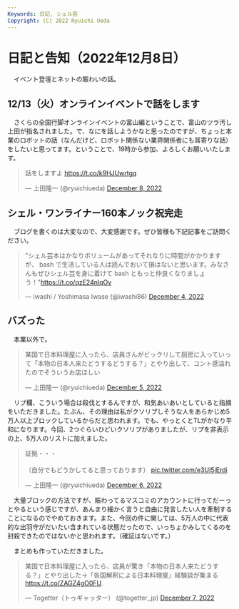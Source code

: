 ```yaml
---
Keywords: 日記, シェル芸
Copyright: (C) 2022 Ryuichi Ueda
---
```


# 日記と告知（2022年12月8日）

　イベント登壇とネットの賑わいの話。

## 12/13（火）オンラインイベントで話をします

　さくらの全国行脚オンラインイベントの富山編ということで、富山のツラ汚し上田が指名されました。で、なにを話しようかなと思ったのですが、ちょっと本業のロボットの話（なんだけど、ロボット関係ない業界関係者にも耳寄りな話）をしたいと思ってます。ということで、19時から参加、よろしくお願いいたします。

<blockquote class="twitter-tweet" data-partner="tweetdeck"><p lang="ja" dir="ltr">話をしますよ <a href="https://t.co/k9HJUwrtgq">https://t.co/k9HJUwrtgq</a></p>&mdash; 上田隆一 (@ryuichiueda) <a href="https://twitter.com/ryuichiueda/status/1600749958168444928?ref_src=twsrc%5Etfw">December 8, 2022</a></blockquote>
<script async src="https://platform.twitter.com/widgets.js" charset="utf-8"></script>

## シェル・ワンライナー160本ノック祝完走

　ブログを書くのは大変なので、大変感謝です。ぜひ皆様も下記記事をご訪問ください。

<blockquote class="twitter-tweet" data-partner="tweetdeck"><p lang="ja" dir="ltr">&quot;シェル芸本はかなりボリュームがあってそれなりに時間がかかりますが、 bash で生活している人は読んでおいて損はないと思います。みなさんもぜひシェル芸を身に着けて bash ともっと仲良くなりましょう！&quot;<a href="https://t.co/qzE24nIqOv">https://t.co/qzE24nIqOv</a></p>&mdash; iwashi / Yoshimasa Iwase (@iwashi86) <a href="https://twitter.com/iwashi86/status/1599213238402834434?ref_src=twsrc%5Etfw">December 4, 2022</a></blockquote>
<script async src="https://platform.twitter.com/widgets.js" charset="utf-8"></script>


## バズった

　本業以外で。

<blockquote class="twitter-tweet" data-partner="tweetdeck"><p lang="ja" dir="ltr">某国で日本料理屋に入ったら、店員さんがビックリして厨房に入っていって「本物の日本人来たどうするどうする？」とやり出して、コント感溢れたのでそういうお店ほしい</p>&mdash; 上田隆一 (@ryuichiueda) <a href="https://twitter.com/ryuichiueda/status/1599687757294886912?ref_src=twsrc%5Etfw">December 5, 2022</a></blockquote>
<script async src="https://platform.twitter.com/widgets.js" charset="utf-8"></script>

　リプ欄、こういう場合は殺伐とするんですが、和気あいあいとしていると指摘をいただきました。たぶん、その理由は私がクソリプしそうな人をあらかじめ5万人以上ブロックしているからだと思われます。でも、やっとくとTLがかなり平和になります。今回、2つぐらいひどいクソリプがありましたが、リプを非表示の上、5万人のリストに加えました。

<blockquote class="twitter-tweet" data-partner="tweetdeck"><p lang="ja" dir="ltr">証拠・・・<br><br>（自分でもどうかしてると思っております） <a href="https://t.co/e3UI5jErdi">pic.twitter.com/e3UI5jErdi</a></p>&mdash; 上田隆一 (@ryuichiueda) <a href="https://twitter.com/ryuichiueda/status/1600079285519544320?ref_src=twsrc%5Etfw">December 6, 2022</a></blockquote>
<script async src="https://platform.twitter.com/widgets.js" charset="utf-8"></script>

　大量ブロックの方法ですが、賑わってるマスコミのアカウントに行ってだーっとやるという感じですが、あんまり細かく言うと自由に発言したい人を牽制することになるのでやめておきます。また、今回の件に関しては、5万人の中に代表的な出羽守がだいたい含まれている状態だったので、いっちょかみしてくるのを封殺できたのではないかと思われます。（確証はないです。）

　まとめも作っていただきました。

<blockquote class="twitter-tweet" data-partner="tweetdeck"><p lang="ja" dir="ltr">某国で日本料理屋に入ったら、店員が驚き「本物の日本人来たどうする？」とやり出した→「各国解釈による日本料理屋」経験談が集まる<a href="https://t.co/ZAGZ4gO0FU">https://t.co/ZAGZ4gO0FU</a>.</p>&mdash; Togetter（トゥギャッター） (@togetter_jp) <a href="https://twitter.com/togetter_jp/status/1600621213981679617?ref_src=twsrc%5Etfw">December 7, 2022</a></blockquote>
<script async src="https://platform.twitter.com/widgets.js" charset="utf-8"></script>

